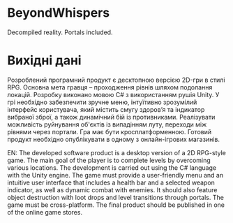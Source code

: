 # BeyondWhispers
Decompiled reality. Portals included.

# Вихідні дані
Розроблений програмний продукт є десктопною версією 2D-гри в стилі RPG. Основна мета гравця – проходження рівнів шляхом подолання локацій. Розробку виконано мовою C# з використанням рушія Unity. У грі необхідно забезпечити зручне меню, інтуїтивно зрозумілий інтерфейс користувача, який містить смугу здоров’я та індикатор вибраної зброї, а також динамічний бій із противниками. Реалізувати можливість руйнування об'єктів із випадінням луту, переходи між рівнями через портали. Гра має бути кросплатформенною. Готовий продукт необхідно опублікувати в одному з онлайн-ігрових магазинів.

EN: The developed software product is a desktop version of a 2D RPG-style game. The main goal of the player is to complete levels by overcoming various locations. The development is carried out using the C# language with the Unity engine. The game must provide a user-friendly menu and an intuitive user interface that includes a health bar and a selected weapon indicator, as well as dynamic combat with enemies. It should also feature object destruction with loot drops and level transitions through portals. The game must be cross-platform. The final product should be published in one of the online game stores.

